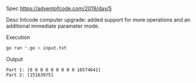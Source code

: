 Spec https://adventofcode.com/2019/day/5

Desc Intcode computer upgrade: added support for more operations and an additional immediate parameter mode.

Execution

```bash
go run *.go < input.txt
```

Output

```
Part 1: [0 0 0 0 0 0 0 0 0 16574641]
Part 2: [15163975]
```

